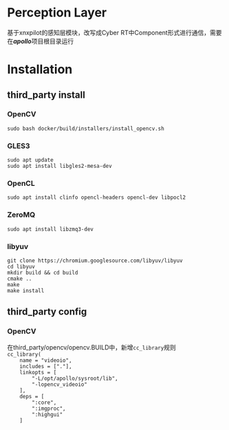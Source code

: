 # Perception Layer  
基于xnxpilot的感知层模块，改写成Cyber RT中Component形式进行通信，需要在***apollo***项目根目录运行  
# Installation
## third_party install  
### OpenCV  
`sudo bash docker/build/installers/install_opencv.sh`  
### GLES3  
`sudo apt update`  
`sudo apt install libgles2-mesa-dev`  
### OpenCL  
`sudo apt install clinfo opencl-headers opencl-dev libpocl2`  
### ZeroMQ  
`sudo apt install libzmq3-dev`  
### libyuv  
`git clone https://chromium.googlesource.com/libyuv/libyuv`  
`cd libyuv`  
`mkdir build && cd build`  
`cmake ..`  
`make`  
`make install`  
## third_party config  
### OpenCV  
在third_party/opencv/opencv.BUILD中，新增`cc_library`规则  
`cc_library(`  
`    name = "videoio",`  
`    includes = ["."],`  
`    linkopts = [`  
`        "-L/opt/apollo/sysroot/lib",`  
`        "-lopencv_videoio"`  
`    ],`  
`    deps = [`  
`        ":core",`  
`        ":imgproc",`  
`        ":highgui"`  
`    ]`  




